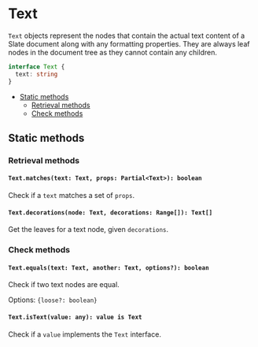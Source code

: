 # Text

`Text` objects represent the nodes that contain the actual text content of a Slate document along with any formatting properties. They are always leaf nodes in the document tree as they cannot contain any children.

```typescript
interface Text {
  text: string
}
```

- [Static methods](text.md#static-methods)
  - [Retrieval methods](text.md#retrieval-methods)
  - [Check methods](text.md#check-methods)

## Static methods

### Retrieval methods

#### `Text.matches(text: Text, props: Partial<Text>): boolean`

Check if a `text` matches a set of `props`.

#### `Text.decorations(node: Text, decorations: Range[]): Text[]`

Get the leaves for a text node, given `decorations`.

### Check methods

#### `Text.equals(text: Text, another: Text, options?): boolean`

Check if two text nodes are equal.

Options: `{loose?: boolean}`

#### `Text.isText(value: any): value is Text`

Check if a `value` implements the `Text` interface.
